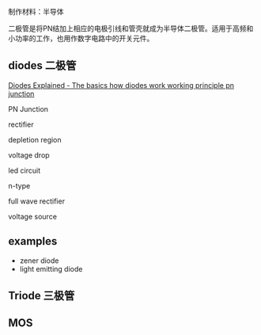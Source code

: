 制作材料：半导体

二极管是将PN结加上相应的电极引线和管壳就成为半导体二极管。适用于高频和小功率的工作，也用作数字电路中的开关元件。
## diodes 二极管

[Diodes Explained - The basics how diodes work working principle pn junction](https://www.youtube.com/watch?v=Fwj_d3uO5g8)


PN Junction

rectifier

depletion region

voltage drop

led circuit

n-type

full wave rectifier

voltage source

## examples

+ zener diode
+ light emitting diode

## Triode 三极管

## MOS